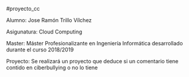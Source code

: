 #proyecto_cc

Alumno: Jose Ramón Trillo Vílchez

Asigunatura: Cloud Computing

Master: Máster Profesionalizante en Ingeniería Informática desarrollado durante el curso 2018/2019

Proyecto: Se realizará un proyecto que deduce si un comentario tiene contido en ciberbullying o no lo tiene
